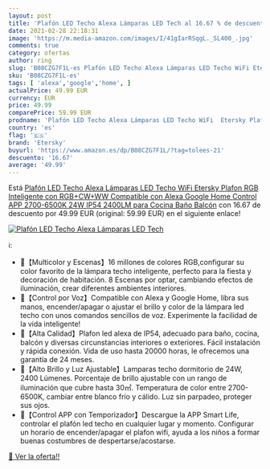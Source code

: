 ```yaml
---
layout: post
title: 'Plafón LED Techo Alexa Lámparas LED Tech al 16.67 % de descuento'
date: 2021-02-28 22:18:31
image: 'https://m.media-amazon.com/images/I/41gIarRSqgL._SL400_.jpg'
comments: true
category: ofertas
author: ring
slug: 'B08CZG7F1L-es Plafón LED Techo Alexa Lámparas LED Techo WiFi Etersky...'
sku: 'B08CZG7F1L-es'
tags: [ 'alexa','google','home', ]
actualPrice: 49.99 EUR
currency: EUR
price: 49.99
comparePrice: 59.99 EUR
prodname: 'Plafón LED Techo Alexa Lámparas LED Techo WiFi  Etersky Plafon RGB Inteligente con RGB+CW+WW  Compatible con Alexa  Google Home  Control APP  2700-6500K  24W IP54  2400LM  para Cocina Baño Balcón'
country: 'es'
flag: '🇪🇸'
brand: 'Etersky'
buyurl: 'https://www.amazon.es/dp/B08CZG7F1L/?tag=tolees-21'
descuento: '16.67'
average: '49.99'
---
```


Está [Plafón LED Techo Alexa Lámparas LED Techo WiFi  Etersky Plafon RGB Inteligente con RGB+CW+WW  Compatible con Alexa  Google Home  Control APP  2700-6500K  24W IP54  2400LM  para Cocina Baño Balcón](https://www.amazon.es/dp/B08CZG7F1L/?tag=tolees-21) con 16.67 de descuento por 49.99 EUR (original: 59.99 EUR) en el siguiente enlace!

[![Plafón LED Techo Alexa Lámparas LED Tech](https://m.media-amazon.com/images/I/41gIarRSqgL._SL400_.jpg)](https://www.amazon.es/dp/B08CZG7F1L/?tag=tolees-21)

ℹ️:

- 🌈【Multicolor y Escenas】16 millones de colores RGB,configurar su color favorito de la lámpara techo inteligente, perfecto para la fiesta y decoración de habitación. 8 Escenas por optar, cambiando efectos de iluminación, crear diferentes ambientes interiores.
- 🌈【Control por Voz】Compatible con Alexa y Google Home, libra sus manos, encender/apagar o ajustar el brillo y color de la lámpara led techo con unos comandos sencillos de voz. Experimente la facilidad de la vida inteligente!
- 🌈【Alta Calidad】Plafon led alexa de IP54, adecuado para baño, cocina, balcón y diversas circunstancias interiores o exteriores. Fácil instalación y rápida conexión. Vida de uso hasta 20000 horas, le ofrecemos una garantía de 24 meses.
- 🌈【Alto Brillo y Luz Ajustable】Lamparas techo dormitorio de 24W, 2400 Lúmenes. Porcentaje de brillo ajustable con un rango de iluminación que cubre hasta 30㎡. Temperatura de color entre 2700-6500K, cambiar entre blanco frío y cálido. Luz sin parpadeo, proteger sus ojos.
- 🌈【Control APP con Temporizador】Descargue la APP Smart Life, controlar el plafón led techo en cualquier lugar y momento. Configurar un horario de encender/apagar el plafon wifi, ayuda a los niños a formar buenas costumbres de despertarse/acostarse.

[🛒 Ver la oferta!!](https://www.amazon.es/dp/B08CZG7F1L/?tag=tolees-21)
